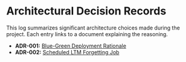 # Architectural Decision Records

This log summarizes significant architecture choices made during the project. Each entry links to a document explaining the reasoning.

- **ADR-001:** [Blue-Green Deployment Rationale](../research/2025-blue-green-rainbow-analysis.md)
- **ADR-002:** [Scheduled LTM Forgetting Job](ltm_forgetting_cronjob.md)
